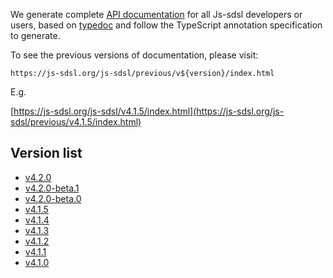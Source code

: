 We generate complete [API documentation](https://js-sdsl.org/js-sdsl) for all Js-sdsl developers or users, based on [typedoc](https://typedoc.org/) and follow the TypeScript annotation specification to generate.

To see the previous versions of documentation, please visit:

`https://js-sdsl.org/js-sdsl/previous/v${version}/index.html`

E.g.

[https://js-sdsl.org/js-sdsl/v4.1.5/index.html](https://js-sdsl.org/js-sdsl/previous/v4.1.5/index.html)

## Version list

- [v4.2.0](https://js-sdsl.org/js-sdsl/previous/v4.2.0/index.html)
- [v4.2.0-beta.1](https://js-sdsl.org/js-sdsl/previous/v4.2.0-beta.1/index.html)
- [v4.2.0-beta.0](https://js-sdsl.org/js-sdsl/previous/v4.2.0-beta.0/index.html)
- [v4.1.5](https://js-sdsl.org/js-sdsl/previous/v4.1.5/index.html)
- [v4.1.4](https://js-sdsl.org/js-sdsl/previous/v4.1.4/index.html)
- [v4.1.3](https://js-sdsl.org/js-sdsl/previous/v4.1.3/index.html)
- [v4.1.2](https://js-sdsl.org/js-sdsl/previous/v4.1.2/index.html)
- [v4.1.1](https://js-sdsl.org/js-sdsl/previous/v4.1.1/index.html)
- [v4.1.0](https://js-sdsl.org/js-sdsl/previous/v4.1.0/index.html)
